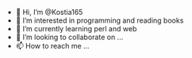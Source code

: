 - 👋 Hi, I’m @Kostia165
- 👀 I’m interested in programming and reading books
- 🌱 I’m currently learning perl and web
- 💞️ I’m looking to collaborate on ...
- 📫 How to reach me ...

<!---
Kostia165/Kostia165 is a ✨ special ✨ repository because its `README.md` (this file) appears on your GitHub profile.
You can click the Preview link to take a look at your changes.
--->
